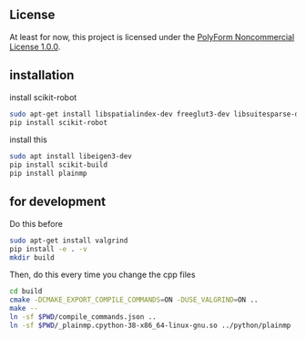 ## License
At least for now, this project is licensed under the [PolyForm Noncommercial License 1.0.0](https://polyformproject.org/licenses/noncommercial/1.0.0/).

## installation
install scikit-robot
```bash
sudo apt-get install libspatialindex-dev freeglut3-dev libsuitesparse-dev libblas-dev liblapack-dev
pip install scikit-robot
```
install this
```bash
sudo apt install libeigen3-dev
pip install scikit-build
pip install plainmp
```

## for development
Do this before 
```bash
sudo apt-get install valgrind
pip install -e . -v
mkdir build
```
Then, do this every time you change the cpp files
```bash
cd build
cmake -DCMAKE_EXPORT_COMPILE_COMMANDS=ON -DUSE_VALGRIND=ON ..
make --
ln -sf $PWD/compile_commands.json ..
ln -sf $PWD/_plainmp.cpython-38-x86_64-linux-gnu.so ../python/plainmp
```

